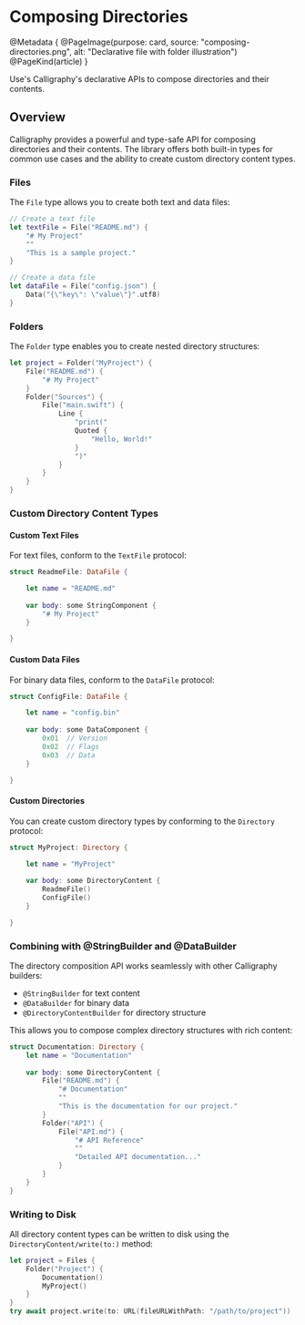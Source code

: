 # Composing Directories

@Metadata {
    @PageImage(purpose: card, source: "composing-directories.png", alt: "Declarative file with folder illustration")
    @PageKind(article)
}

Use's Calligraphy's declarative APIs to compose directories and their contents. 

## Overview

Calligraphy provides a powerful and type-safe API for composing directories and their contents. The library offers both built-in types for common use cases and the ability to create custom directory content types.

### Files

The ``File`` type allows you to create both text and data files:

```swift
// Create a text file
let textFile = File("README.md") {
    "# My Project"
    ""
    "This is a sample project."
}

// Create a data file
let dataFile = File("config.json") {
    Data("{\"key\": \"value\"}".utf8)
}
```

### Folders

The ``Folder`` type enables you to create nested directory structures:

```swift
let project = Folder("MyProject") {
    File("README.md") {
        "# My Project"
    }
    Folder("Sources") {
        File("main.swift") {
            Line {
                "print("
                Quoted {
                    "Hello, World!"
                }
                ")"
            }
        }
    }
}
```

### Custom Directory Content Types

#### Custom Text Files

For text files, conform to the ``TextFile`` protocol:

```swift
struct ReadmeFile: DataFile {

    let name = "README.md"
    
    var body: some StringComponent {
        "# My Project"
    }

}
```

#### Custom Data Files

For binary data files, conform to the ``DataFile`` protocol:

```swift
struct ConfigFile: DataFile {

    let name = "config.bin"
    
    var body: some DataComponent {
        0x01  // Version
        0x02  // Flags
        0x03  // Data
    }

}
```

#### Custom Directories

You can create custom directory types by conforming to the ``Directory`` protocol:

```swift
struct MyProject: Directory {

    let name = "MyProject"
    
    var body: some DirectoryContent {
        ReadmeFile()
        ConfigFile()
    }

}
```

### Combining with @StringBuilder and @DataBuilder

The directory composition API works seamlessly with other Calligraphy builders:

- `@StringBuilder` for text content
- `@DataBuilder` for binary data
- `@DirectoryContentBuilder` for directory structure

This allows you to compose complex directory structures with rich content:

```swift
struct Documentation: Directory {
    let name = "Documentation"
    
    var body: some DirectoryContent {
        File("README.md") {
            "# Documentation"
            ""
            "This is the documentation for our project."
        }
        Folder("API") {
            File("API.md") {
                "# API Reference"
                ""
                "Detailed API documentation..."
            }
        }
    }
}
```

### Writing to Disk

All directory content types can be written to disk using the ``DirectoryContent/write(to:)`` method:

```swift
let project = Files {
    Folder("Project") {
        Documentation()
        MyProject()
    }
}
try await project.write(to: URL(fileURLWithPath: "/path/to/project"))
```
